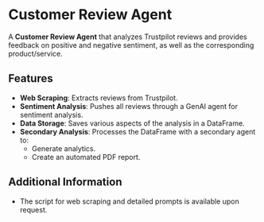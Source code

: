 # Customer Review Agent

A **Customer Review Agent** that analyzes Trustpilot reviews and provides feedback on positive and negative sentiment, as well as the corresponding product/service.

## Features
- **Web Scraping**: Extracts reviews from Trustpilot.
- **Sentiment Analysis**: Pushes all reviews through a GenAI agent for sentiment analysis.
- **Data Storage**: Saves various aspects of the analysis in a DataFrame.
- **Secondary Analysis**: Processes the DataFrame with a secondary agent to:
  - Generate analytics.
  - Create an automated PDF report.

## Additional Information
- The script for web scraping and detailed prompts is available upon request.
